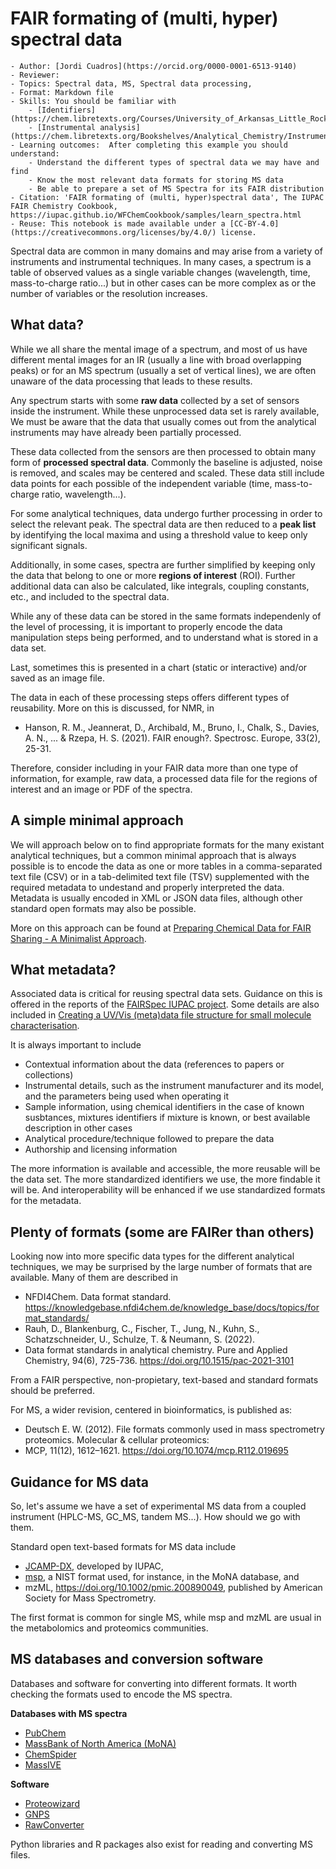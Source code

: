 # FAIR formating of (multi, hyper) spectral data

```{dropdown} About this interactive ![icons](../static/img/rocket.png) recipe
- Author: [Jordi Cuadros](https://orcid.org/0000-0001-6513-9140)
- Reviewer: 
- Topics: Spectral data, MS, Spectral data processing, 
- Format: Markdown file
- Skills: You should be familiar with
    - [Identifiers](https://chem.libretexts.org/Courses/University_of_Arkansas_Little_Rock/ChemInformatics_(2015)%3A_Chem_4399_5399/Text/5_Chemical_Identifiers)
    - [Instrumental analysis](https://chem.libretexts.org/Bookshelves/Analytical_Chemistry/Instrumental_Analysis_(LibreTexts))
- Learning outcomes:  After completing this example you should understand:
    - Understand the different types of spectral data we may have and find
    - Know the most relevant data formats for storing MS data
    - Be able to prepare a set of MS Spectra for its FAIR distribution
- Citation: 'FAIR formating of (multi, hyper)spectral data', The IUPAC FAIR Chemistry Cookbook, https://iupac.github.io/WFChemCookbook/samples/learn_spectra.html
- Reuse: This notebook is made available under a [CC-BY-4.0](https://creativecommons.org/licenses/by/4.0/) license.
```

Spectral data are common in many domains and may arise from a variety of instruments and instrumental techniques. In 
many cases, a spectrum is a table of observed values as a single variable changes (wavelength, time, mass-to-charge 
ratio...) but in other cases can be more complex as or the number of variables or the resolution increases. 

## What data?

While we all share the mental image of a spectrum, and most of us have different mental images for an IR (usually a 
line with broad overlapping peaks) or for an MS spectrum (usually a set of vertical lines), we are often unaware of 
the data processing that leads to these results.

Any spectrum starts with some **raw data** collected by a set of sensors inside the instrument. While these unprocessed 
data set is rarely available, We must be aware that the data that usually comes out from the analytical instruments may 
have already been partially processed.

These data collected from the sensors are then processed to obtain many form of **processed spectral data**. Commonly 
the baseline is adjusted, noise is removed, and scales may be centered and scaled. These data still include data points 
for each possible of the independent variable (time, mass-to-charge ratio, wavelength...). 

For some analytical techniques, data undergo further processing in order to select the relevant peak. The spectral data 
are then reduced to a **peak list** by identifying the local maxima and using a threshold value to keep only significant signals.  

Additionally, in some cases, spectra are further simplified by keeping only the data that belong to one or more 
**regions of interest** (ROI). Further additional data can also be calculated, like integrals, coupling constants, etc., 
and included to the spectral data. 

While any of these data can be stored in the same formats independenly of the level of processing, it is important to 
properly encode the data manipulation steps being performed, and to understand what is stored in a data set. 

Last, sometimes this is presented in a chart (static or interactive) and/or saved as an image file.

The data in each of these processing steps offers different types of reusability. More on this is discussed, for NMR, in
-  Hanson, R. M., Jeannerat, D., Archibald, M., Bruno, I., Chalk, S., Davies, A. N., ... & Rzepa, H. S. (2021). FAIR enough?. Spectrosc. Europe, 33(2), 25-31. 

Therefore, consider including in your FAIR data more than one type of information, for example, raw data, a processed 
data file for the regions of interest and an image or PDF of the spectra.

## A simple minimal approach

We will approach below on to find appropriate formats for the many existant analytical techniques, but a common minimal 
approach that is always possible is to encode the data as one or more tables in a comma-separated text file (CSV) or in 
a tab-delimited text file (TSV) supplemented with the required metadata to undestand and properly interpreted the data. 
Metadata is usually encoded in XML or JSON data files, although other standard open formats may also be possible. 

More on this approach can be found at [Preparing Chemical Data for FAIR Sharing - A Minimalist Approach](../techniques/sharing_chemdata).

## What metadata?

Associated data is critical for reusing spectral data sets. Guidance on this is offered in the reports of the 
[FAIRSpec IUPAC project](https://iupac.org/project/2019-031-1-024/). Some details are also included in 
[Creating a UV/Vis (meta)data file structure for small molecule characterisation](../recipes/uvvis_metadata.ipynb).

It is always important to include

- Contextual information about the data (references to papers or collections)
- Instrumental details, such as the instrument manufacturer and its model, and the parameters being used when operating it
- Sample information, using chemical identifiers in the case of known susbtances, mixtures identifiers if mixture is known, or best available description in other cases
- Analytical procedure/technique followed to prepare the data
- Authorship and licensing information

The more information is available and accessible, the more reusable will be the data set. The more standardized 
identifiers we use, the more findable it will be. And interoperability will be enhanced if we use standardized 
formats for the metadata.

## Plenty of formats (some are FAIRer than others)

Looking now into more specific data types for the different analytical techniques, we may be surprised by the large 
number of formats that are available. Many of them are described in

- NFDI4Chem. Data format standard. https://knowledgebase.nfdi4chem.de/knowledge_base/docs/topics/format_standards/
- Rauh, D., Blankenburg, C., Fischer, T., Jung, N., Kuhn, S., Schatzschneider, U., Schulze, T. & Neumann, S. (2022). 
- Data format standards in analytical chemistry. Pure and Applied Chemistry, 94(6), 725-736. https://doi.org/10.1515/pac-2021-3101

From a FAIR perspective, non-propietary, text-based and standard formats should be preferred.

For MS, a wider revision, centered in bioinformatics, is published as:
- Deutsch E. W. (2012). File formats commonly used in mass spectrometry proteomics. Molecular & cellular proteomics: 
- MCP, 11(12), 1612–1621. https://doi.org/10.1074/mcp.R112.019695


## Guidance for MS data
So, let's assume we have a set of experimental MS data from a coupled instrument (HPLC-MS, GC_MS, tandem MS...). 
How should we go with them.

Standard open text-based formats for MS data include
- [JCAMP-DX](https://iupac.org/what-we-do/digital-standards/jcamp-dx/), developed by IUPAC,
- [msp](https://chemdata.nist.gov/mass-spc/ms-search/docs/Ver20Man_11.pdf), a NIST format used, for instance, in the MoNA database, and
- mzML, https://doi.org/10.1002/pmic.200890049, published by American Society for Mass Spectrometry.

The first format is common for single MS, while msp and mzML are usual in the metabolomics and proteomics communities.


## MS databases and conversion software
Databases and software for converting into different formats. It worth checking the formats used to encode the MS spectra.

**Databases with MS spectra**
- [PubChem](https://pubchem.ncbi.nlm.nih.gov/)
- [MassBank of North America (MoNA)](https://mona.fiehnlab.ucdavis.edu/)
- [ChemSpider](http://www.chemspider.com/)
- [MassIVE](https://massive.ucsd.edu/ProteoSAFe/static/massive.jsp)

**Software**
- [Proteowizard](https://proteowizard.sourceforge.io/)
- [GNPS](https://gnps-quickstart.ucsd.edu/conversion)
- [RawConverter](http://fields.scripps.edu/rawconv/)

Python libraries and R packages also exist for reading and converting MS files.